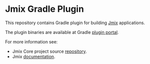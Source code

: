 # Jmix Gradle Plugin

This repository contains Gradle plugin for building [Jmix](https://github.com/Haulmont/jmix-core) applications.

The plugin binaries are available at Gradle [plugin portal](https://plugins.gradle.org/plugin/io.jmix).

For more information see:

* Jmix Core project source [repository](https://github.com/Haulmont/jmix-core).
* Jmix [documentation](https://docs.jmix.io).
